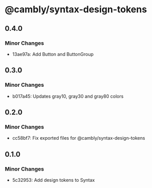 # @cambly/syntax-design-tokens

## 0.4.0

### Minor Changes

- 13ae97a: Add Button and ButtonGroup

## 0.3.0

### Minor Changes

- b017a45: Updates gray10, gray30 and gray80 colors

## 0.2.0

### Minor Changes

- cc58bf7: Fix exported files for @cambly/syntax-design-tokens

## 0.1.0

### Minor Changes

- 5c32953: Add design tokens to Syntax
